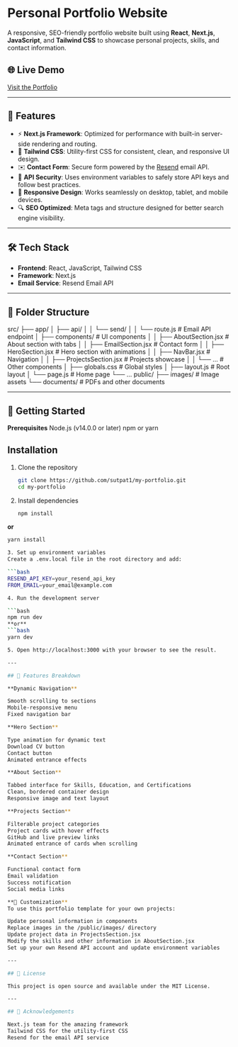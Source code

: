 # Personal Portfolio Website

A responsive, SEO-friendly portfolio website built using **React**, **Next.js**, **JavaScript**, and **Tailwind CSS** to showcase personal projects, skills, and contact information.

## 🌐 Live Demo

[Visit the Portfolio](https://sharvutpat.com/) 

---

## 🚀 Features

- ⚡ **Next.js Framework**: Optimized for performance with built-in server-side rendering and routing.
- 🎨 **Tailwind CSS**: Utility-first CSS for consistent, clean, and responsive UI design.
- ✉️ **Contact Form**: Secure form powered by the [Resend](https://resend.com/) email API.
- 🔐 **API Security**: Uses environment variables to safely store API keys and follow best practices.
- 📱 **Responsive Design**: Works seamlessly on desktop, tablet, and mobile devices.
- 🔍 **SEO Optimized**: Meta tags and structure designed for better search engine visibility.

---

## 🛠️ Tech Stack

- **Frontend**: React, JavaScript, Tailwind CSS
- **Framework**: Next.js
- **Email Service**: Resend Email API

---

## 📁 Folder Structure

src/
├── app/
│   ├── api/
│   │   └── send/
│   │       └── route.js        # Email API endpoint
│   ├── components/             # UI components
│   │   ├── AboutSection.jsx    # About section with tabs
│   │   ├── EmailSection.jsx    # Contact form
│   │   ├── HeroSection.jsx     # Hero section with animations
│   │   ├── NavBar.jsx          # Navigation
│   │   ├── ProjectsSection.jsx # Projects showcase
│   │   └── ...                 # Other components
│   ├── globals.css             # Global styles
│   ├── layout.js               # Root layout
│   └── page.js                 # Home page
└── ...
public/
├── images/                     # Image assets
└── documents/                  # PDFs and other documents

---

## 🚀 Getting Started

**Prerequisites**
Node.js (v14.0.0 or later)
npm or yarn

## Installation


1. Clone the repository

   ```bash
   git clone https://github.com/sutpat1/my-portfolio.git
   cd my-portfolio

2. Install dependencies

   ```bash
   npm install
**or**
   ```bash
   yarn install

3. Set up environment variables
Create a .env.local file in the root directory and add:

   ```bash
   RESEND_API_KEY=your_resend_api_key
   FROM_EMAIL=your_email@example.com

4. Run the development server

   ```bash
   npm run dev
**or**
   ```bash
   yarn dev

5. Open http://localhost:3000 with your browser to see the result.

---

## 📱 Features Breakdown

**Dynamic Navigation**

Smooth scrolling to sections
Mobile-responsive menu
Fixed navigation bar

**Hero Section**

Type animation for dynamic text
Download CV button
Contact button
Animated entrance effects

**About Section**

Tabbed interface for Skills, Education, and Certifications
Clean, bordered container design
Responsive image and text layout

**Projects Section**

Filterable project categories
Project cards with hover effects
GitHub and live preview links
Animated entrance of cards when scrolling

**Contact Section**

Functional contact form
Email validation
Success notification
Social media links

**🔧 Customization**
To use this portfolio template for your own projects:

Update personal information in components
Replace images in the /public/images/ directory
Update project data in ProjectsSection.jsx
Modify the skills and other information in AboutSection.jsx
Set up your own Resend API account and update environment variables

---

## 📄 License

This project is open source and available under the MIT License.

---

## 🤝 Acknowledgements

Next.js team for the amazing framework
Tailwind CSS for the utility-first CSS
Resend for the email API service
